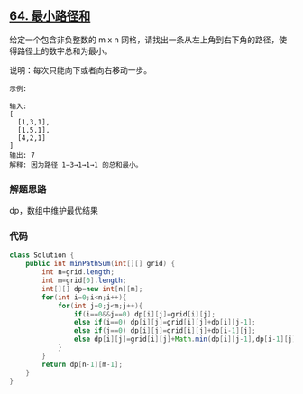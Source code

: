 ## [64. 最小路径和](https://leetcode-cn.com/problems/minimum-path-sum/)

给定一个包含非负整数的 m x n 网格，请找出一条从左上角到右下角的路径，使得路径上的数字总和为最小。

说明：每次只能向下或者向右移动一步。

```
示例:

输入:
[
  [1,3,1],
  [1,5,1],
  [4,2,1]
]
输出: 7
解释: 因为路径 1→3→1→1→1 的总和最小。
```



### 解题思路

dp，数组中维护最优结果



### 代码

```java
class Solution {
    public int minPathSum(int[][] grid) {
        int n=grid.length;
        int m=grid[0].length;
        int[][] dp=new int[n][m];
        for(int i=0;i<n;i++){
            for(int j=0;j<m;j++){
                if(i==0&&j==0) dp[i][j]=grid[i][j];
                else if(i==0) dp[i][j]=grid[i][j]+dp[i][j-1];
                else if(j==0) dp[i][j]=grid[i][j]+dp[i-1][j];
                else dp[i][j]=grid[i][j]+Math.min(dp[i][j-1],dp[i-1][j]);
            }
        }
        return dp[n-1][m-1];
    }
}
```

